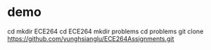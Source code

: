 demo
====
cd
mkdir ECE264
cd ECE264
mkdir problems 
cd problems 
git clone https://github.com/yunghsianglu/ECE264Assignments.git

